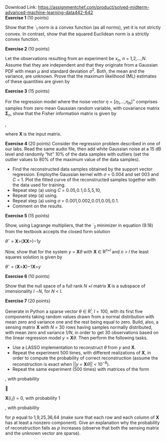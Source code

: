 Download Link: https://assignmentchef.com/product/solved-midterm-advanced-machine-learning-data442-642
<br>
<strong>Exercise 1 </strong>(10 points)

Show that the <em>`</em><sub>1 </sub>norm is a convex function (as all norms), yet it is not strictly convex. In contrast, show that the squared Euclidean norm is a strictly convex function.

<strong>Exercise 2 </strong>(10 points)

Let the observations resulting from an experiment be <em>x<sub>n</sub></em>, <em>n </em>= 1<em>,</em>2<em>,…,N</em>. Assume that they are independent and that they originate from a Gaussian PDF with mean <em>µ </em>and standard deviation <em>σ</em><sup>2</sup>. Both, the mean and the variance, are unknown. Prove that the maximum likelihood (ML) estimates of these quantities are given by

<strong>Exercise 3 </strong>(15 points)

For the regression model where the noise vector <em>η </em>= [<em>η</em><sub>1</sub><em>,…,η<sub>N</sub></em>]<sup>&gt; </sup>comprises samples from zero mean Gaussian random variable, with covariance matrix <strong>Σ</strong><em><sub>n</sub></em>, show that the Fisher information matrix is given by

<em>,</em>

where <strong>X </strong>is the input matrix.

<strong>Exercise 4 </strong>(20 points) Consider the regression problem described in one of our labs. Read the same audio file, then add white Gaussian noise at a 15 dB level and randomly “hit” 10% of the data samples with outliers (set the outlier values to 80% of the maximum value of the data samples).

<ul>

 <li>Find the reconstructed data samples obtained by the support vector regression. Employthe Gaussian kernel with <em>σ </em>= 0<em>.</em>004 and set 003 and <em>C </em>= 1. Plot the fitted curve of the reconstructed samples together with the data used for training.</li>

 <li>Repeat step (a) using <em>C </em>= 0<em>.</em>05<em>,</em>0<em>.</em>1<em>,</em>0<em>.</em>5<em>,</em>5<em>,</em>10<em>,</em></li>

 <li>Repeat step (a) using<em>.</em></li>

 <li>Repeat step (a) using <em>σ </em>= 0<em>.</em>001<em>,</em>0<em>.</em>002<em>,</em>0<em>.</em>01<em>,</em>0<em>.</em>05<em>,</em>0<em>.</em>1<em>.</em></li>

 <li>Comment on the results.</li>

</ul>

<strong>Exercise 5 </strong>(15 points)

Show, using Lagrange multipliers, that the <em>`</em><sub>2 </sub>minimizer in equation (9.18) from the textbook accepts the closed form solution

<em>θ</em>ˆ = <strong>X</strong>&gt;(<strong>XX</strong>&gt;)−1<em>y</em>

Now, show that for the system <em>y </em>= <strong>X</strong><em>θ </em>with <strong>X </strong>∈ R<em><sup>n</sup></em><sup>×<em>l </em></sup>and <em>n &gt; l </em>the least squares solution is given by

<em>θ</em>ˆ = (<strong>X</strong>&gt;<strong>X</strong>)−1<strong>X</strong>&gt;<em>y</em>

<strong>Exercise 6 </strong>(10 points)

Show that the null space of a full rank <em>N </em>×<em>l </em>matrix <strong>X </strong>is a subspace of imensionality <em>l </em>−<em>N</em>, for <em>N &lt; l</em>.

<strong>Exercise 7 </strong>(20 points)

Generate in Python a sparse vector <em>θ </em>∈ R<em><sup>l</sup>, l </em>= 100, with its first five components taking random values drawn from a normal distribution with mean zero and variance one and the rest being equal to zero. Build, also, a sensing matrix <strong>X </strong>with <em>N </em>= 30 rows having samples normally distributed, with mean zero and variance 1<em>/N</em>, in order to get 30 observations based on the linear regression model <em>y </em>= <strong>X</strong><em>θ</em>. Then perform the following tasks.

<ul>

 <li>Use a LASSO implementation to reconstruct <em>θ </em>from <em>y </em>and <strong>X</strong>.</li>

 <li>Repeat the experiment 500 times, with different realizations of <strong>X</strong>, in order to compute the probability of correct reconstruction (assume the reconstruction is exact when ||<em>y </em>= <strong>X</strong><em>θ</em>|| <em>&lt; </em>10<sup>−8</sup>).</li>

 <li>Repeat the same experiment (500 times) with matrices of the form</li>

</ul>

<em>,      </em>with probability



<strong>X</strong>(<em>i,j</em>) =        0<em>,                 </em>with probability 1

<em>,      </em>with probability

for <em>p </em>equal to 1<em>,</em>9<em>,</em>25<em>,</em>36<em>,</em>64 (make sure that each row and each column of <strong>X </strong>has at least a nonzero component). Give an explanation why the probability of reconstruction falls as <em>p </em>increases (observe that both the sensing matrix and the unknown vector are sparse).